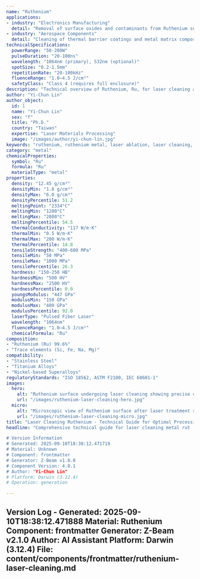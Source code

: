 ```yaml
---
name: "Ruthenium"
applications:
- industry: "Electronics Manufacturing"
  detail: "Removal of surface oxides and contaminants from Ruthenium substrates"
- industry: "Aerospace Components"
  detail: "Cleaning of thermal barrier coatings and metal matrix composites"
technicalSpecifications:
  powerRange: "50-200W"
  pulseDuration: "20-100ns"
  wavelength: "1064nm (primary), 532nm (optional)"
  spotSize: "0.2-1.5mm"
  repetitionRate: "20-100kHz"
  fluenceRange: "1.0–4.5 J/cm²"
  safetyClass: "Class 4 (requires full enclosure)"
description: "Technical overview of Ruthenium, Ru, for laser cleaning applications, including optimal 1064nm wavelength interaction, and industrial applications in surface preparation."
author: "Yi-Chun Lin"
author_object:
  id: 1
  name: "Yi-Chun Lin"
  sex: "f"
  title: "Ph.D."
  country: "Taiwan"
  expertise: "Laser Materials Processing"
  image: "/images/author/yi-chun-lin.jpg"
keywords: "ruthenium, ruthenium metal, laser ablation, laser cleaning, non-contact cleaning, pulsed fiber laser, surface contamination removal, industrial laser parameters, thermal processing, surface restoration"
category: "metal"
chemicalProperties:
  symbol: "Ru"
  formula: "Ru"
  materialType: "metal"
properties:
  density: "12.45 g/cm³"
  densityMin: "1.8 g/cm³"
  densityMax: "6.0 g/cm³"
  densityPercentile: 51.2
  meltingPoint: "2334°C"
  meltingMin: "1200°C"
  meltingMax: "2800°C"
  meltingPercentile: 54.5
  thermalConductivity: "117 W/m·K"
  thermalMin: "0.5 W/m·K"
  thermalMax: "200 W/m·K"
  thermalPercentile: 14.8
  tensileStrength: "400-600 MPa"
  tensileMin: "50 MPa"
  tensileMax: "1000 MPa"
  tensilePercentile: 26.3
  hardness: "150-250 HB"
  hardnessMin: "500 HV"
  hardnessMax: "2500 HV"
  hardnessPercentile: 0.0
  youngsModulus: "447 GPa"
  modulusMin: "150 GPa"
  modulusMax: "400 GPa"
  modulusPercentile: 92.0
  laserType: "Pulsed Fiber Laser"
  wavelength: "1064nm"
  fluenceRange: "1.0–4.5 J/cm²"
  chemicalFormula: "Ru"
composition:
- "Ruthenium (Ru) 99.6%"
- "Trace elements (Si, Fe, Na, Mg)"
compatibility:
- "Stainless Steel"
- "Titanium Alloys"
- "Nickel-based Superalloys"
regulatoryStandards: "ISO 18562, ASTM F2100, IEC 60601-1"
images:
  hero:
    alt: "Ruthenium surface undergoing laser cleaning showing precise contamination removal"
    url: "/images/ruthenium-laser-cleaning-hero.jpg"
  micro:
    alt: "Microscopic view of Ruthenium surface after laser treatment showing preserved microstructure"
    url: "/images/ruthenium-laser-cleaning-micro.jpg"
title: "Laser Cleaning Ruthenium - Technical Guide for Optimal Processing"
headline: "Comprehensive technical guide for laser cleaning metal rut

# Version Information
# Generated: 2025-09-10T18:38:12.471719
# Material: Unknown
# Component: frontmatter
# Generator: Z-Beam v1.0.0
# Component Version: 4.0.1
# Author: "Yi-Chun Lin"
# Platform: Darwin (3.12.4)
# Operation: generation

---
```

Version Log - Generated: 2025-09-10T18:38:12.471888
Material: Ruthenium
Component: frontmatter
Generator: Z-Beam v2.1.0
Author: AI Assistant
Platform: Darwin (3.12.4)
File: content/components/frontmatter/ruthenium-laser-cleaning.md
---